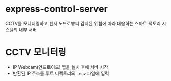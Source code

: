 # express-control-server
CCTV를 모니터링하고 센서 노드로부터 감지된 위험에 따라 대응하는 스마트 팩토리 시스템의 내부 서버

# CCTV 모니터링
- IP Webcam(안드로이드) 앱을 설치 후에 서버 시작
- 반환된 IP 주소를 루트 디렉토리의 `.env` 파일에 입력